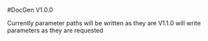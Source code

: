 

#DocGen V1.0.0

Currently parameter paths will be written as they are V1.1.0 will write
parameters as they are requested
